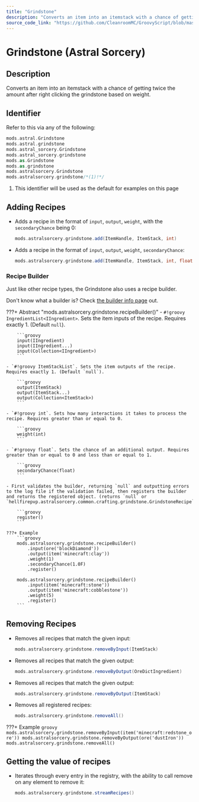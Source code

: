 ```yaml
---
title: "Grindstone"
description: "Converts an item into an itemstack with a chance of getting twice the amount after right clicking the grindstone based on weight."
source_code_link: "https://github.com/CleanroomMC/GroovyScript/blob/master/src/main/java/com/cleanroommc/groovyscript/compat/mods/astralsorcery/Grindstone.java"
---
```


# Grindstone (Astral Sorcery)

## Description

Converts an item into an itemstack with a chance of getting twice the amount after right clicking the grindstone based on weight.

## Identifier

Refer to this via any of the following:

```groovy hl_lines="8"
mods.astral.Grindstone
mods.astral.grindstone
mods.astral_sorcery.Grindstone
mods.astral_sorcery.grindstone
mods.as.Grindstone
mods.as.grindstone
mods.astralsorcery.Grindstone
mods.astralsorcery.grindstone/*(1)!*/
```

1. This identifier will be used as the default for examples on this page

## Adding Recipes

- Adds a recipe in the format of `input`, `output`, `weight`, with the `secondaryChance` being 0:

    ```groovy
    mods.astralsorcery.grindstone.add(ItemHandle, ItemStack, int)
    ```

- Adds a recipe in the format of `input`, `output`, `weight`, `secondaryChance`:

    ```groovy
    mods.astralsorcery.grindstone.add(ItemHandle, ItemStack, int, float)
    ```


### Recipe Builder

Just like other recipe types, the Grindstone also uses a recipe builder.

Don't know what a builder is? Check [the builder info page](../../../groovy/builder.md) out.

???+ Abstract "mods.astralsorcery.grindstone.recipeBuilder()"
    - `#!groovy IngredientList<IIngredient>`. Sets the item inputs of the recipe. Requires exactly 1. (Default `null`).

        ```groovy
        input(IIngredient)
        input(IIngredient...)
        input(Collection<IIngredient>)
        ```

    - `#!groovy ItemStackList`. Sets the item outputs of the recipe. Requires exactly 1. (Default `null`).

        ```groovy
        output(ItemStack)
        output(ItemStack...)
        output(Collection<ItemStack>)
        ```

    - `#!groovy int`. Sets how many interactions it takes to process the recipe. Requires greater than or equal to 0.

        ```groovy
        weight(int)
        ```

    - `#!groovy float`. Sets the chance of an additional output. Requires greater than or equal to 0 and less than or equal to 1.

        ```groovy
        secondaryChance(float)
        ```

    - First validates the builder, returning `null` and outputting errors to the log file if the validation failed, then registers the builder and returns the registered object. (returns `null` or `hellfirepvp.astralsorcery.common.crafting.grindstone.GrindstoneRecipe`).

        ```groovy
        register()
        ```

    ???+ Example
        ```groovy
        mods.astralsorcery.grindstone.recipeBuilder()
            .input(ore('blockDiamond'))
            .output(item('minecraft:clay'))
            .weight(1)
            .secondaryChance(1.0F)
            .register()

        mods.astralsorcery.grindstone.recipeBuilder()
            .input(item('minecraft:stone'))
            .output(item('minecraft:cobblestone'))
            .weight(5)
            .register()
        ```



## Removing Recipes

- Removes all recipes that match the given input:

    ```groovy
    mods.astralsorcery.grindstone.removeByInput(ItemStack)
    ```

- Removes all recipes that match the given output:

    ```groovy
    mods.astralsorcery.grindstone.removeByOutput(OreDictIngredient)
    ```

- Removes all recipes that match the given output:

    ```groovy
    mods.astralsorcery.grindstone.removeByOutput(ItemStack)
    ```

- Removes all registered recipes:

    ```groovy
    mods.astralsorcery.grindstone.removeAll()
    ```

???+ Example
    ```groovy
    mods.astralsorcery.grindstone.removeByInput(item('minecraft:redstone_ore'))
    mods.astralsorcery.grindstone.removeByOutput(ore('dustIron'))
    mods.astralsorcery.grindstone.removeAll()
    ```

## Getting the value of recipes

- Iterates through every entry in the registry, with the ability to call remove on any element to remove it:

    ```groovy
    mods.astralsorcery.grindstone.streamRecipes()
    ```
